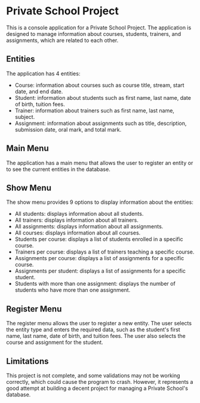 # Private School Project

This is a console application for a Private School Project. The application is designed to manage information about courses, students, trainers, and assignments, which are related to each other.

## Entities

The application has 4 entities:

- Course: information about courses such as course title, stream, start date, and end date.
- Student: information about students such as first name, last name, date of birth, tuition fees.
- Trainer: information about trainers such as first name, last name, subject.
- Assignment: information about assignments such as title, description, submission date, oral mark, and total mark.

## Main Menu

The application has a main menu that allows the user to register an entity or to see the current entities in the database.

## Show Menu

The show menu provides 9 options to display information about the entities:

- All students: displays information about all students.
- All trainers: displays information about all trainers.
- All assignments: displays information about all assignments.
- All courses: displays information about all courses.
- Students per course: displays a list of students enrolled in a specific course.
- Trainers per course: displays a list of trainers teaching a specific course.
- Assignments per course: displays a list of assignments for a specific course.
- Assignments per student: displays a list of assignments for a specific student.
- Students with more than one assignment: displays the number of students who have more than one assignment.

## Register Menu

The register menu allows the user to register a new entity. The user selects the entity type and enters the required data, such as the student's first name, last name, date of birth, and tuition fees. The user also selects the course and assignment for the student.

## Limitations

This project is not complete, and some validations may not be working correctly, which could cause the program to crash. However, it represents a good attempt at building a decent project for managing a Private School's database.

